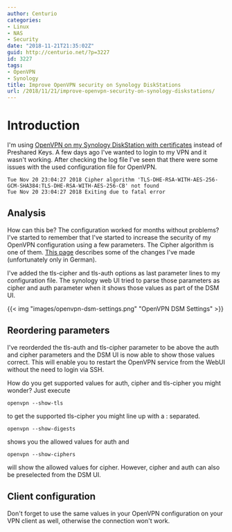 ```yaml
---
author: Centurio
categories:
- Linux
- NAS
- Security
date: "2018-11-21T21:35:02Z"
guid: http://centurio.net/?p=3227
id: 3227
tags:
- OpenVPN
- Synology
title: Improve OpenVPN security on Synology DiskStations
url: /2018/11/21/improve-openvpn-security-on-synology-diskstations/
---
```

# Introduction
I'm using [OpenVPN on my Synology DiskStation with certificates](http://centurio.net/2014/12/23/how-to-use-client-certificates-with-synology-vpn-server-and-openvpn/) instead of Preshared Keys. A few days ago I've wanted to login to my VPN and it wasn't working. After checking the log file I've seen that there were some issues with the used configuration file for OpenVPN.

```
Tue Nov 20 23:04:27 2018 Cipher algorithm 'TLS-DHE-RSA-WITH-AES-256-GCM-SHA384:TLS-DHE-RSA-WITH-AES-256-CB' not found
Tue Nov 20 23:04:27 2018 Exiting due to fatal error
```

## Analysis
How can this be? The configuration worked for months without problems? I've started to remember that I've started to increase the security of my OpenVPN configuration using a few parameters. The Cipher algorithm is one of them. [This page](https://stastka.ch/knowledge-base/OpenVPN-auf-einem-Synology-NAS-haerten/story/0f53abf5) describes some of the changes I've made (unfortunately only in German).

I've added the tls-cipher and tls-auth options as last parameter lines to my configuration file. The synology web UI tried to parse those parameters as cipher and auth parameter when it shows those values as part of the DSM UI.

{{< img "images/openvpn-dsm-settings.png" "OpenVPN DSM Settings" >}}

## Reordering parameters
I've reorderded the tls-auth and tls-cipher parameter to be above the auth and cipher parameters and the DSM UI is now able to show those values correct. This will enable you to restart the OpenVPN service from the WebUI without the need to login via SSH.

How do you get supported values for auth, cipher and tls-cipher you might wonder? Just execute

```
openvpn --show-tls
```

to get the supported tls-cipher you might line up with a : separated.

```
openvpn --show-digests
```

shows you the allowed values for auth and

```
openvpn --show-ciphers
```

will show the allowed values for cipher. However, cipher and auth can also be preselected from the DSM UI.

## Client configuration
Don't forget to use the same values in your OpenVPN configuration on your VPN client as well, otherwise the connection won't work.